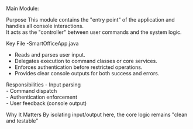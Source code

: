 Main Module:

Purpose
    This module contains the "entry point" of the application and handles all console interactions.  
    It acts as the "controller" between user commands and the system logic.

Key File
-SmartOfficeApp.java
  - Reads and parses user input.
  - Delegates execution to command classes or core services.
  - Enforces authentication before restricted operations.
  - Provides clear console outputs for both success and errors.

Responsibilities
    - Input parsing  
    - Command dispatch  
    - Authentication enforcement  
    - User feedback (console output)

Why It Matters
   By isolating input/output here, the core logic remains "clean and testable"